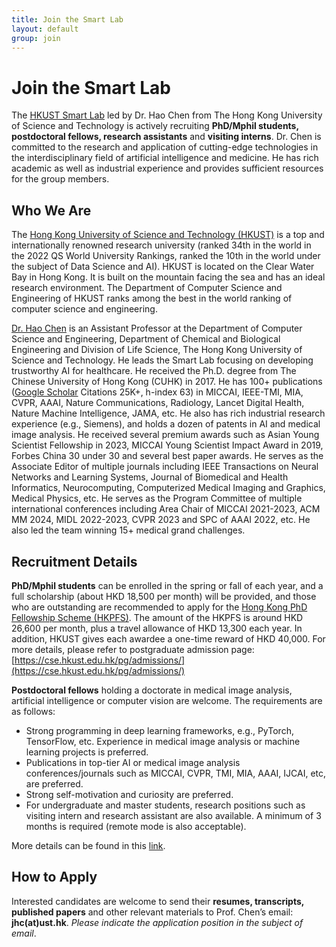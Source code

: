 ```yaml
---
title: Join the Smart Lab
layout: default
group: join
---
```


# Join the Smart Lab
The [HKUST Smart Lab](/contact) led by Dr. Hao Chen from The Hong Kong University of Science and Technology is actively recruiting **PhD/Mphil students, postdoctoral fellows, research assistants** and **visiting interns**. Dr. Chen is committed to the research and application of cutting-edge technologies in the interdisciplinary field of artificial intelligence and medicine. He has rich academic as well as industrial experience and provides sufficient resources for the group members.

## Who We Are

The [Hong Kong University of Science and Technology (HKUST)](https://www.hkust.edu.hk) is a top and internationally renowned research university (ranked 34th in the world in the 2022 QS World University Rankings, ranked the 10th in the world under the subject of Data Science and AI). HKUST is located on the Clear Water Bay in Hong Kong. It is built on the mountain facing the sea and has an ideal research environment. The Department of Computer Science and Engineering of HKUST ranks among the best in the world ranking of computer science and engineering.

[Dr. Hao Chen](https://cse.hkust.edu.hk/~jhc/) is an Assistant Professor at the Department of Computer Science and Engineering, Department of Chemical and Biological Engineering and Division of Life Science, The Hong Kong University of Science and Technology. He leads the Smart Lab focusing on developing trustworthy AI for healthcare. He received the Ph.D. degree from The Chinese University of Hong Kong (CUHK) in 2017. He has 100+ publications  ([Google Scholar](https://scholar.google.com/citations?user=Z_t5DjwAAAAJ) Citations 25K+, h-index 63) in MICCAI, IEEE-TMI, MIA, CVPR, AAAI, Nature Communications, Radiology, Lancet Digital Health, Nature Machine Intelligence, JAMA, etc. He also has rich industrial research experience (e.g., Siemens), and holds a dozen of patents in AI and medical image analysis. He received several premium awards such as Asian Young Scientist Fellowship in 2023, MICCAI Young Scientist Impact Award in 2019, Forbes China 30 under 30 and several best paper awards. He serves as the Associate Editor of multiple journals including IEEE Transactions on Neural Networks and Learning Systems, Journal of Biomedical and Health Informatics, Neurocomputing, Computerized Medical Imaging and Graphics, Medical Physics, etc. He serves as the Program Committee of multiple international conferences including Area Chair of MICCAI 2021-2023, ACM MM 2024, MIDL 2022-2023, CVPR 2023 and SPC of AAAI 2022, etc. He also led the team winning 15+ medical grand challenges.

## Recruitment Details

**PhD/Mphil students** can be enrolled in the spring or fall of each year, and a full scholarship (about HKD 18,500 per month) will be provided, and those who are outstanding are recommended to apply for the [Hong Kong PhD Fellowship Scheme (HKPFS)](https://cerg1.ugc.edu.hk/hkpfs/apply.html). The amount of the HKPFS is around HKD 26,600 per month, plus a travel allowance of HKD 13,300 each year. In addition, HKUST gives each awardee a one-time reward of HKD 40,000. For more details, please refer to postgraduate admission page: [https://cse.hkust.edu.hk/pg/admissions/](https://cse.hkust.edu.hk/pg/admissions/)

**Postdoctoral fellows** holding a doctorate in medical image analysis, artificial intelligence or computer vision are welcome. The requirements are as follows:

- Strong programming in deep learning frameworks, e.g., PyTorch, TensorFlow, etc.
Experience in medical image analysis or machine learning projects is preferred.
- Publications in top-tier AI or medical image analysis conferences/journals such as MICCAI, CVPR, TMI, MIA, AAAI, IJCAI, etc, are preferred.
- Strong self-motivation and curiosity are preferred.
- For undergraduate and master students, research positions such as visiting intern and research assistant are also available. A minimum of 3 months is required (remote mode is also acceptable).

More details can be found in this [link](https://cse.hkust.edu.hk/~jhc/2023e.pdf).

## How to Apply

Interested candidates are welcome to send their **resumes, transcripts, published papers** and other relevant materials to Prof. Chen’s email: **jhc(at)ust.hk**. *Please indicate the application position in the subject of email*.

<br>
